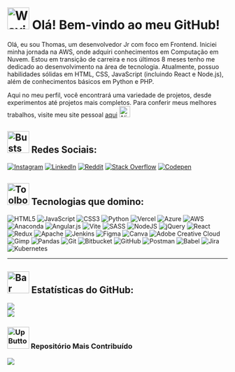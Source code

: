 # <img src="https://raw.githubusercontent.com/Tarikul-Islam-Anik/Telegram-Animated-Emojis/main/People/Waving%20Hand.webp" alt="Waving Hand" width="50" height="50" /> Olá! Bem-vindo ao meu GitHub!

Olá, eu sou Thomas, um desenvolvedor Jr com foco em Frontend. Iniciei minha jornada na AWS, onde adquiri conhecimentos em Computação em Nuvem. Estou em transição de carreira e nos últimos 8 meses tenho me dedicado ao desenvolvimento na área de tecnologia. Atualmente, possuo habilidades sólidas em HTML, CSS, JavaScript (incluindo React e Node.js), além de conhecimentos básicos em Python e PHP.

Aqui no meu perfil, você encontrará uma variedade de projetos, desde experimentos até projetos mais completos. Para conferir meus melhores trabalhos, visite meu site pessoal [aqui](https://www.thomasnascimento.online) <img src="https://raw.githubusercontent.com/Tarikul-Islam-Anik/Telegram-Animated-Emojis/main/Smileys/Alien%20Monster.webp" alt="Alien Monster" width="25" height="25" />


##  <img src="https://raw.githubusercontent.com/Tarikul-Islam-Anik/Telegram-Animated-Emojis/main/People/Busts%20In%20Silhouette.webp" alt="Busts In Silhouette" width="50" height="50" />  Redes Sociais:
[![Instagram](https://img.shields.io/badge/Instagram-%23E4405F.svg?logo=Instagram&logoColor=white)](https://www.instagram.com/thmedu_/)
[![LinkedIn](https://img.shields.io/badge/LinkedIn-%230077B5.svg?logo=LinkedIn&logoColor=white)](https://www.linkedin.com/in/thmedu/)
[![Reddit](https://img.shields.io/badge/Reddit-%23FF4500.svg?logo=Reddit&logoColor=white)](https://reddit.com/user/thmedu/)
[![Stack Overflow](https://img.shields.io/badge/-Stackoverflow-FE7A16?logo=stack-overflow&logoColor=white)](https://stackoverflow.com/users/25488395/thomas-nascimento)
[![Codepen](https://img.shields.io/badge/Codepen-000000?style=for-the-badge&logo=codepen&logoColor=white)](https://codepen.io/thmedu/pens/tags)

## <img src="https://raw.githubusercontent.com/Tarikul-Islam-Anik/Telegram-Animated-Emojis/main/Objects/Toolbox.webp" alt="Toolbox" width="50" height="50" />   Tecnologias que domino:
![HTML5](https://img.shields.io/badge/html5-%23E34F26.svg?style=for-the-badge&logo=html5&logoColor=white) ![JavaScript](https://img.shields.io/badge/javascript-%23323330.svg?style=for-the-badge&logo=javascript&logoColor=%23F7DF1E) ![CSS3](https://img.shields.io/badge/css3-%231572B6.svg?style=for-the-badge&logo=css3&logoColor=white) ![Python](https://img.shields.io/badge/python-3670A0?style=for-the-badge&logo=python&logoColor=ffdd54) ![Vercel](https://img.shields.io/badge/vercel-%23000000.svg?style=for-the-badge&logo=vercel&logoColor=white) ![Azure](https://img.shields.io/badge/azure-%230072C6.svg?style=for-the-badge&logo=microsoftazure&logoColor=white) ![AWS](https://img.shields.io/badge/AWS-%23FF9900.svg?style=for-the-badge&logo=amazon-aws&logoColor=white) ![Anaconda](https://img.shields.io/badge/Anaconda-%2344A833.svg?style=for-the-badge&logo=anaconda&logoColor=white) ![Angular.js](https://img.shields.io/badge/angular.js-%23E23237.svg?style=for-the-badge&logo=angularjs&logoColor=white) ![Vite](https://img.shields.io/badge/vite-%23646CFF.svg?style=for-the-badge&logo=vite&logoColor=white) ![SASS](https://img.shields.io/badge/SASS-hotpink.svg?style=for-the-badge&logo=SASS&logoColor=white) ![NodeJS](https://img.shields.io/badge/node.js-6DA55F?style=for-the-badge&logo=node.js&logoColor=white) ![jQuery](https://img.shields.io/badge/jquery-%230769AD.svg?style=for-the-badge&logo=jquery&logoColor=white) ![React](https://img.shields.io/badge/react-%2320232a.svg?style=for-the-badge&logo=react&logoColor=%2361DAFB) ![Redux](https://img.shields.io/badge/redux-%23593d88.svg?style=for-the-badge&logo=redux&logoColor=white) ![Apache](https://img.shields.io/badge/apache-%23D42029.svg?style=for-the-badge&logo=apache&logoColor=white) ![Jenkins](https://img.shields.io/badge/jenkins-%232C5263.svg?style=for-the-badge&logo=jenkins&logoColor=white) ![Figma](https://img.shields.io/badge/figma-%23F24E1E.svg?style=for-the-badge&logo=figma&logoColor=white) ![Canva](https://img.shields.io/badge/Canva-%2300C4CC.svg?style=for-the-badge&logo=Canva&logoColor=white) ![Adobe Creative Cloud](https://img.shields.io/badge/Adobe%20Creative%20Cloud-DA1F26.svg?style=for-the-badge&logo=Adobe%20Creative%20Cloud&logoColor=white) ![Gimp](https://img.shields.io/badge/Gimp-657D8B?style=for-the-badge&logo=gimp&logoColor=FFFFFF) ![Pandas](https://img.shields.io/badge/pandas-%23150458.svg?style=for-the-badge&logo=pandas&logoColor=white) ![Git](https://img.shields.io/badge/git-%23F05033.svg?style=for-the-badge&logo=git&logoColor=white) ![Bitbucket](https://img.shields.io/badge/bitbucket-%230047B3.svg?style=for-the-badge&logo=bitbucket&logoColor=white) ![GitHub](https://img.shields.io/badge/github-%23121011.svg?style=for-the-badge&logo=github&logoColor=white) ![Postman](https://img.shields.io/badge/Postman-FF6C37?style=for-the-badge&logo=postman&logoColor=white) ![Babel](https://img.shields.io/badge/Babel-F9DC3e?style=for-the-badge&logo=babel&logoColor=black) ![Jira](https://img.shields.io/badge/jira-%230A0FFF.svg?style=for-the-badge&logo=jira&logoColor=white) ![Kubernetes](https://img.shields.io/badge/kubernetes-%23326ce5.svg?style=for-the-badge&logo=kubernetes&logoColor=white)

---

##  <img src="https://raw.githubusercontent.com/Tarikul-Islam-Anik/Telegram-Animated-Emojis/main/Objects/Bar%20Chart.webp" alt="Bar Chart" width="50" height="50" /> Estatísticas do GitHub:
![](https://github-readme-stats.vercel.app/api?username=thmedu&theme=blue_navy&hide_border=false&include_all_commits=true&count_private=true)<br/>
![](https://github-readme-streak-stats.herokuapp.com/?user=thmedu&theme=blue_navy&hide_border=false)<br/>

### <img src="https://raw.githubusercontent.com/Tarikul-Islam-Anik/Telegram-Animated-Emojis/main/Symbols/Up%20Button.webp" alt="Up Button" width="50" height="50" />   Repositório Mais Contribuído
![](https://github-contributor-stats.vercel.app/api?username=thmedu&limit=5&theme=blue_navy&combine_all_yearly_contributions=true)
